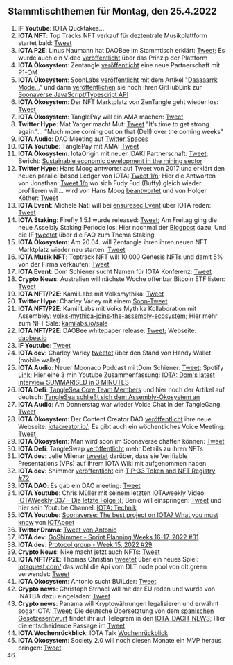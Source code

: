 ## Stammtischthemen für Montag, den 25.4.2022

1. **IF Youtube**: IOTA Qucktakes...
2. **IOTA NFT**: Top Tracks NFT verkauf für deztentrale Musikplattform startet bald: [Tweet](https://twitter.com/ToptracksNFT/status/1516110801840615436?s=20&t=WYh2cFtEoEx2wNLv5WPUPw)
3. **IOTA P2E**: Linus Naumann hat DAOBee im Stammtisch erklärt: [Tweet](https://twitter.com/Daobeegame/status/1516024355989430279?s=20&t=WYh2cFtEoEx2wNLv5WPUPw); Es wurde auch ein Video [veröffentlicht](https://twitter.com/Daobeegame/status/1517137175443255297?s=20) über das Prinzip der Plattform
4. **IOTA Ökosystem**: Zentangle [veröffentlicht](https://twitter.com/zentangle_io/status/1516125585797357571?s=20&t=WYh2cFtEoEx2wNLv5WPUPw) eine neue Partnerschaft mit P1-OM
5. **IOTA Ükosystem**: SoonLabs [veröffentlicht](https://twitter.com/soon_labs/status/1516100263823613954?s=20&t=WYh2cFtEoEx2wNLv5WPUPw) mit dem Artikel "[Daaaaarrk Mode...](https://medium.com/@soonlabs/daaaaaaark-mode-57a6b91e7175)" und dann [veröffentlichen](https://twitter.com/soon_labs/status/1516131961990918144?s=20&t=WYh2cFtEoEx2wNLv5WPUPw) sie noch ihren GitHubLink zur [Soonaverse JavaScript/Typescript API](https://github.com/soonlabs/soonaverse-lib)
6. **IOTA Ökosystem**: Der NFT Marktplatz von ZenTangle geht wieder los: [Tweet](https://twitter.com/zentangle_io/status/1516175846372884481?s=20&t=WYh2cFtEoEx2wNLv5WPUPw)
7. **IOTA Ökosystem**: TanglePay will ein AMA machen: [Tweet](https://twitter.com/tanglepaycom/status/1516020380153966594?s=20&t=WYh2cFtEoEx2wNLv5WPUPw)
8. **Twitter Hype**: Mat Yarger macht Mut: [Tweet](https://twitter.com/Mat_Yarger/status/1516155106609471490?s=20&t=WYh2cFtEoEx2wNLv5WPUPw) "It’s time to get strong again."... "Much more coming out on that (Dell) over the coming weeks"
9. **IOTA Audio**: DAO Meeting auf [Twitter Spaces](https://twitter.com/PhyloIota/status/1514865837743947776?s=20&t=01xfoSahqPASZWF0YseVQA)
10. **IOTA Youtube**: TanglePay mit AMA: [Tweet](https://twitter.com/tanglepaycom/status/1516020380153966594?s=20&t=01xfoSahqPASZWF0YseVQA)
11. **IOTA Ökosystem**: IotaOrigin mit neuer IDAKI Partnerschaft: [Tweet](https://twitter.com/origin_iota/status/1516379698841935874?s=20&t=01xfoSahqPASZWF0YseVQA); Bericht: [Sustainable economic development in the mining sector](https://www.giz.de/en/worldwide/19891.html)
12. **Twitter Hype**: Hans Moog antwortet auf Tweet von 2017 und erklärt den neuen parallel based Ledger von IOTA: [Tweet 1/n](https://twitter.com/hus_qy/status/1516191493790351363?s=20&t=01xfoSahqPASZWF0YseVQA); Hier die Antworten von Jonathan: [Tweet 1/n](https://twitter.com/Jogenfors/status/1516532205211766794?s=20) wo sich Fudy Fud (Buffy) gleich wieder profilieren will... wird von Hans Moog [beantwortet](https://twitter.com/hus_qy/status/1516742469702062086?s=20) und von Holger Köther: [Tweet](https://twitter.com/HolgerKoether/status/1516849206517972997?s=20&t=uSCphUeFDBLAFn-L7JVwuQ)
13. **IOTA Event**: Michele Nati will bei [ensuresec Event](https://www.linkedin.com/feed/update/urn:li:share:6922202829361156096) über IOTA reden: [Tweet](https://twitter.com/michelenati/status/1516437203810934785?s=20&t=01xfoSahqPASZWF0YseVQA)
14. **IOTA Staking**: Firefly 1.5.1 wurde released: [Tweet](https://twitter.com/c_varley/status/1516484389718437889?s=20&t=01xfoSahqPASZWF0YseVQA); Am Freitag ging die neue Asselbly Staking Periode los: Hier nochmal der [Blogpost](https://blog.iota.org/iota-staking-for-assembly-continues/) dazu; Und die IF [tweetet](https://twitter.com/iota/status/1517488475242651649?s=20&t=e4R64NBq0xJ6D3bSqAlnDQ) über die FAQ zum Thema Staking
15. **IOTA Ökosystem**: Am 20.04. will Zentangle ihren ihren neuen NFT Marktplatz wieder neu starten: [Tweet](https://twitter.com/zentangle_io/status/1516175846372884481?s=20&t=01xfoSahqPASZWF0YseVQA)
16. **IOTA Musik NFT**: Toptrack NFT will 10.000 Genesis NFTs und damit 5% von der Firma verkaufen: [Tweet](https://twitter.com/ToptracksNFT/status/1516110801840615436?s=20&t=01xfoSahqPASZWF0YseVQA)
17. **IOTA Event**: Dom Schiener sucht Namen für IOTA Konferenz: [Tweet](https://twitter.com/DomSchiener/status/1516348354250301447?s=20&t=01xfoSahqPASZWF0YseVQA)
18. **Crypto News**: Australien will nächste Woche offenbar Bitcoin ETF listen: [Tweet](https://twitter.com/btc_archive/status/1516354494199742464?s=21&t=TquqJ_6fWRGoLXkyw9r3eA)
19. **IOTA NFT/P2E**: KamilLabs mit Volksmythika: [Tweet](https://twitter.com/kamilabsstudio/status/1516672554139889667?s=20)
20. **Twitter Hype**: Charley Varley mit einem [Soon-Tweet](https://twitter.com/c_varley/status/1516748176602144778?s=20)
21. **IOTA NFT/P2E**: Kamil Labs mit Volks Mythika Kollaboration mit Assembley: [volks-mythica-joins-the-assembly-ecosystem](https://blog.assembly.sc/volks-mythica-joins-the-assembly-ecosystem/); Hier mehr zum NFT Sale: [kamilabs.io/sale](https://kamilabs.io/sale)
22. **IOTA NFT/P2E**: DAOBee whitepaper release: [Tweet](https://twitter.com/Daobeegame/status/1516780141128699910?s=20&t=jZ1tbBopzNyluBp3bLJcaQ); Webseite: [daobee.io](https://www.daobee.io/)
23. **IF Youtube**: [Tweet](https://twitter.com/iota/status/1516794084026990611?s=20&t=jZ1tbBopzNyluBp3bLJcaQ)
24. **IOTA dev**: Charley Varley [tweetet](https://twitter.com/c_varley/status/1516755847891677186?s=20&t=0KZWIpP32LV_l4Kf0PSHLA) über den Stand von Handy Wallet (mobile wallet)
25. **IOTA Audio**: Neuer Moonaco Podcast mi tDom Schiener: [Tweet](https://twitter.com/MoonacoPodcast/status/1517080516033273859?s=20); Spotify [Link](https://open.spotify.com/episode/1T4bAsjtNySMKP5DRpvOB2?si=9ysn1BvkSIeINuJux1G0_w); Hier eine 3 min Youtube Zusammenfassung: [IOTA: Dom's latest interview SUMMARISED in 3 MINUTES](https://www.youtube.com/watch?v=KNSnykJQhNM)
26. **IOTA Defi**: [TangleSea Core Team Members](https://tanglesea.medium.com/new-tanglesea-core-team-members-69814fd3c67e) und hier noch der Artikel auf deutsch: [TangleSea schließt sich dem Assembly-Ökosystem an](https://iota-kurs.de/tanglesea-schliesst-sich-dem-assembly-oekosystem-an/)
27. **IOTA Audio**: Am Donnerstag war wieder Voice Chat in der TangleGang. [Tweet](https://twitter.com/GangTangleTalk/status/1517096935529844739?t=0m4kAsP794RYUNIMejgBww&s=19)
28. **IOTA Ökosystem**: Der Content Creator DAO [veröffentlicht](https://twitter.com/IOTAcontentDAO/status/1517237193432920069?s=20) ihre neue Webseite: [iotacreator.io/](https://www.iotacreator.io/); Es gibt auch ein wöchentliches Voice Meeting: [Tweet](https://twitter.com/IOTAcontentDAO/status/1516838848503844868?s=20)
29. **IOTA Ökosystem**: Man wird soon im Soonaverse chatten können: [Tweet](https://twitter.com/gregmart/status/1517173842065510400?s=20)
30. **IOTA Defi**: TangleSwap [veröffentlicht](https://twitter.com/TangleSwapE/status/1517176268575358978?s=20) mehr Details zu ihren NFTs
31. **IOTA dev**: Jelle Milenar [tweetet](https://twitter.com/JelleFm/status/1517120202454020096?s=20) darüber, dass sie Verifiable Presentations (VPs) auf ihrem IOTA Wiki mit aufgenommen haben
32. **IOTA dev**: Shimmer [veröffentlicht](https://twitter.com/shimmernet/status/1517126304381947905?s=20) ein [TIP-33 Token and NFT Registry #72](https://github.com/iotaledger/tips/pull/72)
33. **IOTA DAO**: Es gab ein DAO meeting: [Tweet](https://twitter.com/PhyloIota/status/1517118481262874625?s=20)
34. **IOTA Youtube**: Chris Müller mit seinem letzten IOTAweekly Video: [IOTAWeekly 037 - Die letzte Folge :(](https://www.youtube.com/watch?v=rAdpglRpOJY&feature=youtu.be); Benio will einspringen: [Tweet](https://twitter.com/CryptoBenio/status/1517569257474863110?s=20&t=e4R64NBq0xJ6D3bSqAlnDQ) und hier sein Youtube Channel: [IOTA: Technik](https://www.youtube.com/channel/UC6ck4xr06NbyqpCuJm50O3w)
35. **IOTA Youtube**: [Soonaverse: The best project on IOTA? What you must know](https://www.youtube.com/watch?v=bLvBGPyZfDA&feature=youtu.be) von [IOTApoet](https://twitter.com/IotaPoet)
36. **Twitter Drama**: [Tweet von Antonio](https://twitter.com/antonionardella/status/1517770912585637888?s=20&t=e4R64NBq0xJ6D3bSqAlnDQ)
37. **IOTA dev**: [GoShimmer - Sprint Planning Weeks 16-17, 2022 #31](https://github.com/iotaledger/research-updates/discussions/31)
38. **IOTA dev**: [Protocol group - Week 15, 2022 #29](https://github.com/iotaledger/research-updates/discussions/29)
39. **Crypto News**: Nike macht jetzt auch NFTs: [Tweet](https://twitter.com/Blockworks_/status/1517598764743204864?s=20&t=e4R64NBq0xJ6D3bSqAlnDQ)
40. **IOTA NFT/P2E**: Thomas Christian [tweetet](https://twitter.com/TC081180/status/1517503257840545793?s=20&t=e4R64NBq0xJ6D3bSqAlnDQ) über ein neues Spiel: [iotaquest.com/](https://www.iotaquest.com/) das wohl die Api vom DLT node pool von dlt.green verwendet: [Tweet](https://twitter.com/dlt_green/status/1517504189680791554?s=20&t=e4R64NBq0xJ6D3bSqAlnDQ)
41. **IOTA Ökosystem**: Antonio sucht BUILder: [Tweet](https://twitter.com/antonionardella/status/1517841353220177920?s=20&t=e4R64NBq0xJ6D3bSqAlnDQ)
42. **Crypto news**: Christoph Strnadl will mit der EU reden und wurde von INATBA dazu eingeladen: [Tweet](https://twitter.com/archimate/status/1517500292866138112?s=20&t=e4R64NBq0xJ6D3bSqAlnDQ)
43. **Crypto news**: Panama will Kryptowährungen legalisieren und erwähnt sogar IOTA: [Tweet](https://twitter.com/reht100/status/1517913516241469442?s=20&t=KOWnjiwOPXSAEsp_kptk2g); Die deutsche Übersetztung von dem [spanischen Gesetzesentwurf](https://twitter.com/gabrielsilva8_7/status/1517258643628044290?s=20&t=KOWnjiwOPXSAEsp_kptk2g) findet ihr auf Telegram in den [IOTA_DACH_NEWS](https://t.me/IOTA_DACH_NEWS); Hier die entscheidende Passage im [Tweet](https://twitter.com/Vrom14286662/status/1518092935174266880?s=20&t=KOWnjiwOPXSAEsp_kptk2g)
44. **IOTA Wochenrückblick**: IOTA Talk [Wochenrückblick](https://www.iota-talk.com/index.php?article/178-wochenr%C3%BCckblick-vom-18-bis-23-april-2022/)
45. **IOTA Ökosystem**: Society 2.0 will noch diesen Monate ein MVP heraus bringen: [Tweet](https://twitter.com/society2/status/1517593970129477632?s=20&t=KOWnjiwOPXSAEsp_kptk2g)
46. 
